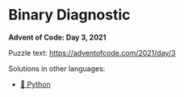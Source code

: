 # Binary Diagnostic

**Advent of Code: Day 3, 2021**

Puzzle text: <https://adventofcode.com/2021/day/3>

Solutions in other languages:

- [🐍 Python](../../../../python/2021/03_binary_diagnostic)
